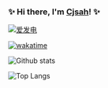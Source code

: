### ✨ Hi there, I'm [Cjsah](https://github.com/Cjsah)! ✨



[![爱发电](https://img.shields.io/badge/%E8%B5%9E%E5%8A%A9-%E7%88%B1%E5%8F%91%E7%94%B5-936BE5)](https://afdian.net/@Cjsah)

[![wakatime](https://wakatime.com/badge/user/8edb9964-e004-4d6b-a437-dabda74e9cec.svg)](https://wakatime.com/@8edb9964-e004-4d6b-a437-dabda74e9cec)

![Github stats](https://github-readme-stats.vercel.app/api?username=Cjsah&show_icons=true&theme=material-palenight)

![Top Langs](https://github-readme-stats.vercel.app/api/top-langs/?username=Cjsah&layout=compact&theme=material-palenight)
